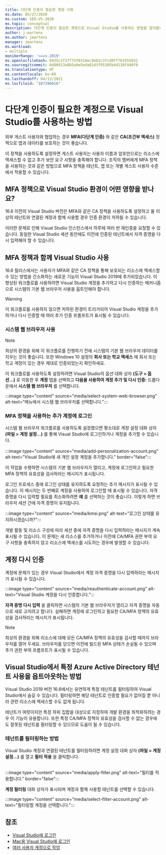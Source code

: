 ```yaml
---
title: 다단계 인증이 필요한 계정 사용
ms.date: 05/27/2020
ms.custom: SEO-VS-2020
ms.topic: conceptual
description: 다단계 인증이 필요한 계정으로 Visual Studio를 사용하는 방법을 알아봅니다.
author: j-martens
ms.author: jmartens
manager: jmartens
ms.workload:
- multiple
monikerRange: '>=vs-2019'
ms.openlocfilehash: 6935c2f37f75f0318ec9402c3fcd0ff763555032
ms.sourcegitcommit: 6d88913a8b5a9e5eda01d3f95205b4d138f440f8
ms.translationtype: HT
ms.contentlocale: ko-KR
ms.lasthandoff: 04/13/2021
ms.locfileid: "107296016"
---
```

# <a name="how-to-use-visual-studio-with-accounts-that-require-multi-factor-authentication"></a>다단계 인증이 필요한 계정으로 Visual Studio를 사용하는 방법

외부 게스트 사용자와 협업하는 경우 **MFA(다단계 인증)** 와 같은 **CA(조건부 액세스)** 정책으로 앱과 데이터를 보호하는 것이 좋습니다.  

이 정책을 사용하도록 설정하면 게스트 사용자는 사용자 이름과 암호만으로는 리소스에 액세스할 수 없고 추가 보안 요구 사항을 충족해야 합니다. 조직의 멤버에게 MFA 정책을 사용하는 것과 같은 방법으로 MFA 정책을 테넌트, 앱 또는 개별 게스트 사용자 수준에서 적용할 수 있습니다. 

## <a name="how-is-the-visual-studio-experience-affected-by-mfa-policies"></a>MFA 정책으로 Visual Studio 환경이 어떤 영향을 받나요?
16.6 이전의 Visual Studio 버전은 MFA와 같은 CA 정책을 사용하도록 설정하고 둘 이상의 테넌트와 연결된 계정과 함께 사용할 경우 인증 환경이 저하될 수 있습니다.

이러한 문제로 인해 Visual Studio 인스턴스에서 하루에 여러 번 재인증을 요청할 수 있습니다. 동일한 Visual Studio 세션 동안에도 이전에 인증된 테넌트에서 자격 증명을 다시 입력해야 할 수 있습니다.

## <a name="using-visual-studio-with-mfa-policies"></a>MFA 정책과 함께 Visual Studio 사용
16.6 릴리스에서는 사용자가 MFA와 같은 CA 정책을 통해 보호되는 리소스에 액세스할 수 있는 방법을 간소화하는 새로운 기능이 Visual Studio 2019에 추가되었습니다. 이 향상된 워크플로를 사용하려면 Visual Studio 계정을 추가하고 다시 인증하는 메커니즘으로 시스템의 기본 웹 브라우저 사용을 옵트인해야 합니다.  

> [!WARNING]
> 이 워크플로를 사용하지 않으면 저하된 환경이 트리거되어 Visual Studio 계정을 추가하거나 다시 인증할 때 여러 추가 인증 프롬프트가 표시될 수 있습니다. 

### <a name="enabling-system-web-browser"></a>시스템 웹 브라우저 사용

> [!NOTE] 
> 최상의 환경을 위해 이 워크플로를 진행하기 전에 시스템의 기본 웹 브라우저 데이터를 지우는 것이 좋습니다. 또한 Windows 10 설정의 **회사 또는 학교 액세스** 에 회사 또는 학교 계정이 있는 경우 제대로 인증되었는지 확인하세요.

이 워크플로를 사용하도록 설정하려면 Visual Studio의 옵션 대화 상자 **(도구 > 옵션...)** 로 이동한 후 **계정** 탭을 선택하고 **다음을 사용하여 계정 추가 및 다시 인증:** 드롭다운에서 **시스템 웹 브라우저** 를 선택합니다. 

:::image type="content" source="media/select-system-web-browser.png" alt-text="메뉴에서 시스템 웹 브라우저를 선택합니다.":::

### <a name="sign-into-additional-accounts-with-mfapolicies"></a>MFA 정책을 사용하는 추가 계정에 로그인 
시스템 웹 브라우저 워크플로를 사용하도록 설정했으면 평소대로 계정 설정 대화 상자 **(파일 > 계정 설정...)** 를 통해 Visual Studio에 로그인하거나 계정을 추가할 수 있습니다.   
</br>
:::image type="content" source="media/add-personalization-account.png" alt-text="Visual Studio에 새 개인 설정 계정을 추가합니다." border="false":::

이 작업을 수행하면 시스템의 기본 웹 브라우저가 열리고, 계정에 로그인하고 필요한 MFA 정책의 유효성을 검사하라는 메시지가 표시됩니다.

로그인 프로세스 중에 로그인 상태를 유지하도록 요청하는 추가 메시지가 표시될 수 있습니다. 이 메시지는 두 번째로 계정을 사용하여 로그인할 때 표시될 수 있습니다. 자격 증명을 다시 입력할 필요를 최소화하려면 **예** 를 선택하는 것이 좋습니다. 이렇게 하면 브라우저 세션 간에 자격 증명이 유지됩니다.

:::image type="content" source="media/kmsi.png" alt-text="로그인 상태를 유지하시겠습니까?":::

개발 활동 및 리소스 구성에 따라 세션 중에 자격 증명을 다시 입력하라는 메시지가 계속 표시될 수 있습니다. 이 문제는 새 리소스를 추가하거나 이전에 CA/MFA 권한 부여 요구 사항을 충족하지 않고 리소스에 액세스를 시도하는 경우에 발생할 수 있습니다.

## <a name="reauthenticating-an-account"></a>계정 다시 인증  
계정에 문제가 있는 경우 Visual Studio에서 계정 자격 증명을 다시 입력하라는 메시지가 표시될 수 있습니다.  

:::image type="content" source="media/reauthenticate-account.png" alt-text="Visual Studio 계정을 다시 인증합니다.":::

**자격 증명 다시 입력** 을 클릭하면 시스템의 기본 웹 브라우저가 열리고 자격 증명을 자동으로 새로 고치려고 합니다. 실패하면 계정에 로그인하고 필요한 CA/MFA 정책의 유효성을 검사하라는 메시지가 표시됩니다.

> [!NOTE] 
> 최상의 환경을 위해 리소스에 대해 모든 CA/MFA 정책의 유효성을 검사할 때까지 브라우저를 열어 두세요. 브라우저를 닫으면 이전에 빌드된 MFA 상태가 손실될 수 있으며 추가 권한 부여 프롬프트가 표시될 수 있습니다.

## <a name="how-to-opt-out-of-using-a-specific-azure-active-directory-tenant-in-visual-studio"></a>Visual Studio에서 특정 Azure Active Directory 테넌트 사용을 옵트아웃하는 방법

Visual Studio 2019 버전 16.6에서는 유연하게 특정 테넌트를 필터링하여 Visual Studio에서 숨길 수 있습니다. 필터링하면 해당 테넌트로 인증할 필요가 없어질 뿐 아니라 관련 리소스에 액세스할 수도 없게 됩니다. 

테넌트가 여럿이지만 특정 하위 집합을 대상으로 지정하여 개발 환경을 최적화하려는 경우 이 기능이 유용합니다. 또한 특정 CA/MFA 정책의 유효성을 검사할 수 없는 경우에도 잘못된 테넌트를 필터링할 수 있으므로 도움이 될 수 있습니다. 

### <a name="how-to-filter-out-a-tenant"></a>테넌트를 필터링하는 방법
Visual Studio 계정과 연결된 테넌트를 필터링하려면 계정 설정 대화 상자 **(파일 > 계정 설정...)** 를 열고 **필터 적용** 을 클릭합니다. 
</br>
</br>

:::image type="content" source="media/apply-filter.png" alt-text="필터를 적용합니다." border="false":::

**계정 필터링** 대화 상자가 표시되며 계정과 함께 사용할 테넌트를 선택할 수 있습니다. 

:::image type="content" source="media/select-filter-account.png" alt-text="필터링할 계정을 선택합니다.":::

## <a name="see-also"></a>참조

- [Visual Studio에 로그인](signing-in-to-visual-studio.md)
- [Mac용 Visual Studio에 로그인](/visualstudio/mac/signing-in)
- [여러 사용자 계정으로 작업](work-with-multiple-user-accounts.md)
